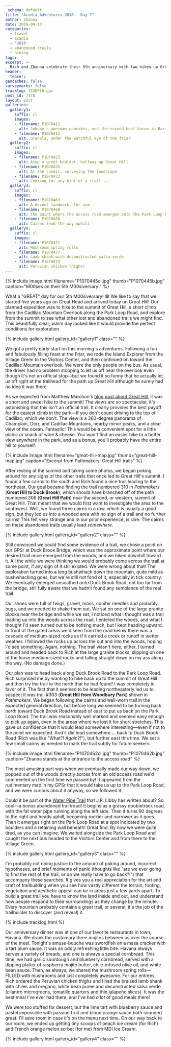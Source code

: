 ```yaml
---
_schema: default
title: "Acadia Adventures 2016 – Day 7"
author: Zhanna
date: 2016-09-13
categories:
  - travel
  - acadia
  - '2016'
  - abandoned trails
  - hiking
tags:
excerpt: >-
  Rich and Zhanna celebrate their 5th anniversary with two hikes up Great Hill, abandoned trail explorations, and their best meal ever at Havana.
header:
  teaser:
geocaches: false
surveymarks: false
tracklog: 13SEP16.gpx
post_id: 7176
layout: post                      
galleries:
  gallery1:
    suffix: cl
    images:
    - filename: P1070411
      alt: Johnny's awesome pancakes, and the second-best bacon in Bar Harbor!
    - filename: P1070413
      alt: Granola, under the watchful eye of the friar
  gallery2:
    suffix: cl
    images:
    - filename: P1070423
      alt: Atop a great boulder, halfway up Great Hill
    - filename: P1070435
      alt: At the summit, surveying the landscape
    - filename: P1070433
      alt: Looking for any hint of a trail ...   
  gallery3:
    suffix: cl
    images:
    - filename: P1070463
      alt: A decent landmark, for now
    - filename: P1070469
      alt: The point where the access road emerges onto the Park Loop Road
    - filename: P1070458
      alt: Cairns lead the way uphill
  gallery4:
    suffix: cl
    images:
    - filename: P1070471
      alt: Mushroom spring rolls
    - filename: P1070477
      alt: Lamb shank with deconstructed salsa verde
    - filename: P1070473
      alt: Peruvian chicken thighs!    
---
```


{% include image.html filename="P1070445cl.jpg" thumb="P1070445b.jpg" caption="M00ses on their 5th M00siversary!" %}

What a "GREAT" day for our 5th M00siversary! :grin: We like to say that we started five years ago on Great Head and arrived today on Great Hill! Our planned expedition was to hike to the summit of Great Hill, a short climb from the Cadillac Mountain Overlook along the Park Loop Road, and explore from the summit to see what other lost and abandoned trails we might find. This beautifully clear, warm day looked like it would provide the perfect conditions for exploration. 

{% include gallery.html gallery_id="gallery1" class="" %}

We got a pretty early start on this morning's adventures. Following a fun and fabulously filling feast at the Friar, we rode the Island Explorer from the Village Green to the Visitors Center, and then continued on toward the Cadillac Mountain overlook. We were the only people on the bus. As usual, the driver had no problem stopping to let us off near the overlook even though it's not an official stop—but we found it so funny that he actually let us off _right_ at the trailhead for the path up Great Hill although he surely had no idea it was there. 

As we expected from Matthew Marchon's [blog post about Great Hill](http://leavetheworldbelow.blogspot.com/2014/07/phantom-trail-great-hill-acadia.html), it was a short and sweet hike to the summit! The views are so spectacular, it's astonishing that this isn't an official trail. It clearly provides the best payoff for the easiest climb in the park—if you don't count driving to the top of Cadillac, which we don't. The view is a 360-degree panorama of Champlain, Dorr, and Cadillac Mountains, nearby minor peaks, and a clear view of the ocean. Fantastic! This would be a convenient spot for a little picnic or snack of wine & cheese. You won't find an easier hike to a better view anywhere in the park, and as a bonus, you'll probably have the entire hill to yourself.

{% include image.html filename="great-hill-map.jpg" thumb="great-hill-map.jpg" caption="Excerpt from Pathmakers: Great Hill trails" %}

After resting at the summit and taking some photos, we began poking around for any signs of the other trails that once led to Great Hill's summit. I found a few cairns to the south and Rich found a nice trail leading to the northeast. Our goal became finding the trail numbered 310 in <cite>Pathmakers</cite> (**Great Hill to Duck Brook**), which should have branched off of the path numbered 306 (**Great Hill Path**) near the second, or western, summit of Great Hill. That meant that we would first want to investigate the area to the southwest. Well, we found three cairns in a row, which is usually a good sign, but they led us into a wooded area with no sign of a trail and no further cairns! This felt very strange and in our prior experience, is rare. The cairns on these abandoned trails usually lead _somewhere_. 

{% include gallery.html gallery_id="gallery2" class="" %}

Still convinced we could find some evidence of a trail, we chose a point on our GPSr at Duck Brook Bridge, which was the approximate point where our desired trail once emerged from the woods, and we hiked downhill toward it. All the while we were thinking we would probably come across the trail at some point, if any sign of it still existed. We were wrong about that! The exploration turned into a long bushwhack down the mountain, quite mild as bushwhacking goes, but we're still not fond of it, especially in tick country. We eventually emerged unscathed onto Duck Brook Road, not too far from the bridge, still fully aware that we hadn't found any semblance of the real trail. 

Our shoes were full of twigs, gravel, moss, conifer needles and probably bugs, and we needed to shake them out. We sat on one of the large granite blocks near the bridge and while we sat, I noticed what I thought was a trail leading up into the woods across the road. I entered the woods, and what I thought I'd seen turned out to be nothing much, but I kept heading upward. In front of the gated areas we'd seen from the road below there was a cascade of medium-sized rocks as if it carried a creek or runoff in wetter weather. I followed the rocks up across the cut and into the woods, hoping I'd see something. Again, nothing. The trail wasn't here, either.  I turned around and headed back to Rich at the large granite blocks, slipping on one of the loose medium-sized rocks and falling straight down on my ass along the way. (No damage done.)

Our plan was to head back along Duck Brook Road to the Park Loop Road. Rich surprised me by wanting to hike back up to the summit of Great Hill and then try the trail to the north that he had found! I was completely in favor of it. The fact that it seemed to be leading northeasterly led us to suspect it was trail #303 (**Great Hill from Woodbury Park**) shown in <cite>Pathmakers</cite>. We began following the cairns and well-worn trail in the expected general direction, but before long we seemed to be turning back _north_ toward Duck Brook Road instead of east to put us back on the Park Loop Road. The trail was reasonably well marked and seemed easy enough to pick up again, even in the areas where we lost it for short stretches. This gave us confidence that it would lead somewhere interesting—even if not to the point we expected. And it did lead somewhere ... back to Duck Brook Road (Rich was like "What?! _Again_?!"), but further east this time. We set a few small cairns as needed to mark the trail subtly for future seekers. 

{% include image.html filename="P1070462cl.jpg" thumb="P1070462b.jpg" caption="Zhanna stands at the entrance to the access road" %}

The most amusing part was when we eventually made our way down, we popped out of the woods directly across from an old access road we'd commented on the first time we passed by! It appeared from the rudimentary map in my GPSr that it would take us up to the Park Loop Road, and we were curious about it anyway, so we followed it. 

Could it be part of the [Water Pipe Trail](https://abandonedtrailsofacadianationalpark.blogspot.com/2019/04/old-water-pipe-trail.html) that J.R. Libby has written about? So cool—a bonus abandoned trail/road! It begins as a grassy doubletrack road, with the fat water pipe running along the left side. Then it turns 90 degrees to the right and heads uphill, becoming rockier and narrower as it goes. Then it emerges right on the Park Loop Road at a spot indicated by two boulders and a retaining wall beneath! Great find. By now we were quite tired, as you can imagine. We waited alongside the Park Loop Road and caught the next bus headed to the Visitors Center and from there to the Village Green.

{% include gallery.html gallery_id="gallery3" class="" %}

I'm probably not doing justice to the amount of poking around, incorrect hypotheses, and brief moments of panic (thoughts like "are we ever going to find the rest of the trail, or do we really have to go back?!") that accompany these searches. It gives you a real appreciation for the art and craft of trailbuilding when you see how vastly different the terrain, footing, vegetation and aesthetic appeal can be in areas just a few yards apart. To build a great trail you have to know the land inside and out, and understand how people respond to their surroundings as they change by the minute. Every mountain probably contains a great trail, or several; it's the job of the trailbuilder to discover (and reveal) it.

{% include tracklog.html %}

Our anniversary dinner was at one of our favorite restaurants in town, Havana. We drank the customary three mojitos between us over the course of the meal. Tonight's amuse-bouche was swordfish on a masa cracker with a tart plum sauce. It was an oddly refreshing little bite. Havana always serves a variety of breads, and one is always a special cornbread. This time, we had garlic sourdough and blueberry cornbread, served with a dipping platter of raspberry mojito butter, chile-infused olive oil, and white bean sauce. Then, as always, we shared the mushroom spring rolls—FILLED with mushrooms and just completely awesome. For our entrees, Rich ordered the Peruvian chicken thighs and I had the braised lamb shank with chiles and oregano, white bean puree and deconstructed salsa verde (cilantro microgreens, tomatillo quarters and thin jalapeño slices). It was the best meal I've ever had there, and I've had _a lot_ of good meals there! 

We were too stuffed for dessert, but the lime tart with blueberry sauce and pastel impossible with passion fruit and blood orange sauce both sounded great. I'll save room in case it's on the menu next time.  On our way back to our room, we ended up getting tiny scoops of peach ice cream (for Rich) and French orange melon sorbet (for me) from MDI Ice Cream.

{% include gallery.html gallery_id="gallery4" class="" %}
